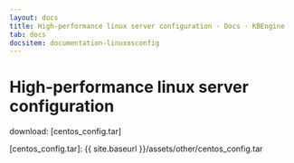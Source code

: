 ```yaml
---
layout: docs
title: High-performance linux server configuration · Docs · KBEngine
tab: docs
docsitem: documentation-linuxosconfig
---
```


High-performance linux server configuration
====================

download: 
[centos_config.tar]



[centos_config.tar]: {{ site.baseurl }}/assets/other/centos_config.tar